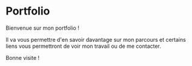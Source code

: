 # Portfolio
Bienvenue sur mon portfolio !

Il va vous permettre d'en savoir davantage sur mon parcours et certains liens vous permettront de voir mon travail ou de me contacter.

Bonne visite !

